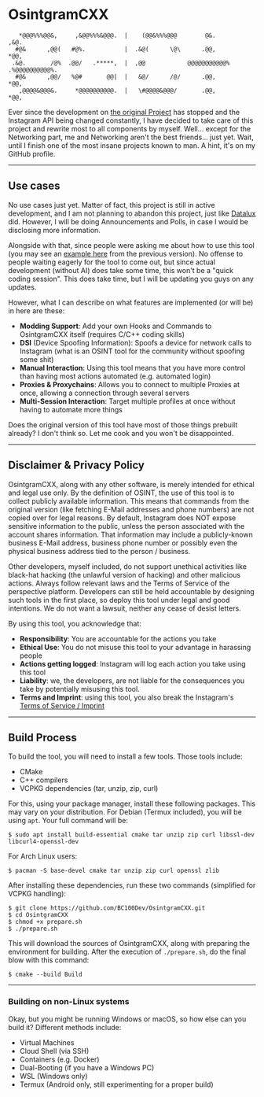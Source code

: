 # OsintgramCXX
```text
   *@@@%%%@@&,     ,&@@%%%&@@@.  |    (@@&%%%@@@        @&.          ,&@.     
  #@&      ,@@(   #@%.           |  .&@(      \@\      .@@,          *@@,     
 .&@.       /@%  .@@/   .*****,  |  ,@@            @@@@@@@@@@@% .%@@@@@@@@@@%.
  #@&      ,@@/   %@#       @@|  |   &@/      /@/      .@@,          *@@,     
   ,@@@@&@@@&.     *@@@@@@@@@@.  |   \#@@@@&@@@/       .@@,          *@@,     
```

Ever since the development on [the original Project](https://github.com/Datalux/Osintgram)
has stopped and the Instagram API being changed constantly, I have decided to take care
of this project and rewrite most to all components by myself. Well... except for the
Networking part, me and Networking aren't the best friends... just yet. Wait, until I
finish one of the most insane projects known to man. A hint, it's on my GitHub profile.

---

## Use cases
No use cases just yet. Matter of fact, this project is still in active development, and I
am not planning to abandon this project, just like [Datalux](https://github.com/Datalux)
did. However, I will be doing Announcements and Polls, in case I would be disclosing more
information.

Alongside with that, since people were asking me about how to use this tool (you may see
an [example here](https://github.com/BC100Dev/osintgram4j/issues/16) from the previous
version). No offense to people waiting eagerly for the tool to come out, but since actual
development (without AI) does take some time, this won't be a "quick coding session". This
does take time, but I will be updating you guys on any updates.

However, what I can describe on what features are implemented (or will be) in here are these:
- **Modding Support**: Add your own Hooks and Commands to OsintgramCXX itself (requires C/C++
  coding skills)
- **DSI** (Device Spoofing Information): Spoofs a device for network calls to Instagram (what
  is an OSINT tool for the community without spoofing some shit)
- **Manual Interaction**: Using this tool means that you have more control than having most
  actions automated (e.g. automated login)
- **Proxies & Proxychains**: Allows you to connect to multiple Proxies at once, allowing a
  connection through several servers
- **Multi-Session Interaction**: Target multiple profiles at once without having to automate
  more things

Does the original version of this tool have most of those things prebuilt already? I don't
think so. Let me cook and you won't be disappointed.

---

## Disclaimer & Privacy Policy
OsintgramCXX, along with any other software, is merely intended for ethical and legal use
only. By the definition of OSINT, the use of this tool is to collect publicly available
information. This means that commands from the original version (like fetching E-Mail
addresses and phone numbers) are not copied over for legal reasons. By default, Instagram
does NOT expose sensitive information to the public, unless the person associated with the
account shares information. That information may include a publicly-known business E-Mail
address, business phone number or possibly even the physical business address tied to the
person / business.

Other developers, myself included, do not support unethical activities like black-hat
hacking (the unlawful version of hacking) and other malicious actions. Always follow
relevant laws and the Terms of Service of the perspective platform. Developers can still
be held accountable by designing such tools in the first place, so deploy this tool under
legal and good intentions. We do not want a lawsuit, neither any cease of desist letters.

By using this tool, you acknowledge that:
- **Responsibility**: You are accountable for the actions you take
- **Ethical Use**: You do not misuse this tool to your advantage in harassing people
- **Actions getting logged**: Instagram will log each action you take using this tool
- **Liability**: we, the developers, are not liable for the consequences you take by
  potentially misusing this tool.
- **Terms and Imprint**: using this tool, you also break the Instagram's [Terms of Service
  / Imprint](https://help.instagram.com/581066165581870/?locale=en_US)

---

## Build Process
To build the tool, you will need to install a few tools. Those tools include:
- CMake
- C++ compilers
- VCPKG dependencies (tar, unzip, zip, curl)

For this, using your package manager, install these following packages. This may vary on
your distribution. For Debian (Termux included), you will be using `apt`. Your full
command will be:

```shell
$ sudo apt install build-essential cmake tar unzip zip curl libssl-dev libcurl4-openssl-dev
```

For Arch Linux users:
```shell
$ pacman -S base-devel cmake tar unzip zip curl openssl zlib
```

After installing these dependencies, run these two commands (simplified for VCPKG handling):
```shell
$ git clone https://github.com/BC100Dev/OsintgramCXX.git
$ cd OsintgramCXX
$ chmod +x prepare.sh
$ ./prepare.sh
```

This will download the sources of OsintgramCXX, along with preparing the environment for
building. After the execution of `./prepare.sh`, do the final blow with this command:

```shell
$ cmake --build Build
```

---

### Building on non-Linux systems
Okay, but you might be running Windows or macOS, so how else can you build it? Different
methods include:

- Virtual Machines
- Cloud Shell (via SSH)
- Containers (e.g. Docker)
- Dual-Booting (if you have a Windows PC)
- WSL (Windows only)
- Termux (Android only, still experimenting for a proper build)